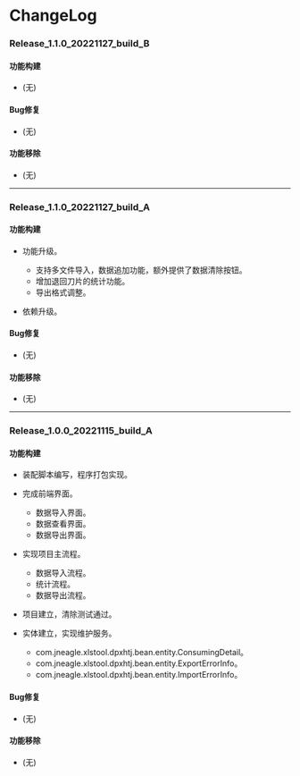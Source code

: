 # ChangeLog

### Release_1.1.0_20221127_build_B

#### 功能构建

- (无)

#### Bug修复

- (无)

#### 功能移除

- (无)

---

### Release_1.1.0_20221127_build_A

#### 功能构建

- 功能升级。
  - 支持多文件导入，数据追加功能，额外提供了数据清除按钮。
  - 增加退回刀片的统计功能。
  - 导出格式调整。

- 依赖升级。

#### Bug修复

- (无)

#### 功能移除

- (无)

---

### Release_1.0.0_20221115_build_A

#### 功能构建

- 装配脚本编写，程序打包实现。

- 完成前端界面。
  - 数据导入界面。
  - 数据查看界面。
  - 数据导出界面。

- 实现项目主流程。
  - 数据导入流程。
  - 统计流程。
  - 数据导出流程。

- 项目建立，清除测试通过。

- 实体建立，实现维护服务。
  - com.jneagle.xlstool.dpxhtj.bean.entity.ConsumingDetail。
  - com.jneagle.xlstool.dpxhtj.bean.entity.ExportErrorInfo。
  - com.jneagle.xlstool.dpxhtj.bean.entity.ImportErrorInfo。

#### Bug修复

- (无)

#### 功能移除

- (无)
